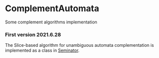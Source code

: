 # ComplementAutomata
Some complement algorithms implementation

### First version 2021.6.28
The Slice-based algorithm for unambiguous automata complementation is implemented as a class in [Seminator](https://github.com/mklokocka/seminator). 
